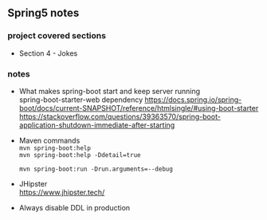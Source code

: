 
## Spring5 notes

### project covered sections

- Section 4 - Jokes

### notes

- What makes spring-boot start and keep server running  
    spring-boot-starter-web dependency
    https://docs.spring.io/spring-boot/docs/current-SNAPSHOT/reference/htmlsingle/#using-boot-starter
    https://stackoverflow.com/questions/39363570/spring-boot-application-shutdown-immediate-after-starting
    
- Maven commands  
    `mvn spring-boot:help`  
    `mvn spring-boot:help -Ddetail=true`
    
    `mvn spring-boot:run -Drun.arguments=--debug`
    
- JHipster  
    https://www.jhipster.tech/
    
- Always disable DDL in production